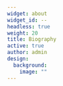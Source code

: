 ```yaml
---
widget: about
widget_id: --
headless: true
weight: 20
title: Biography
active: true
author: admin
design:
  background:
    image: ""
---
```


